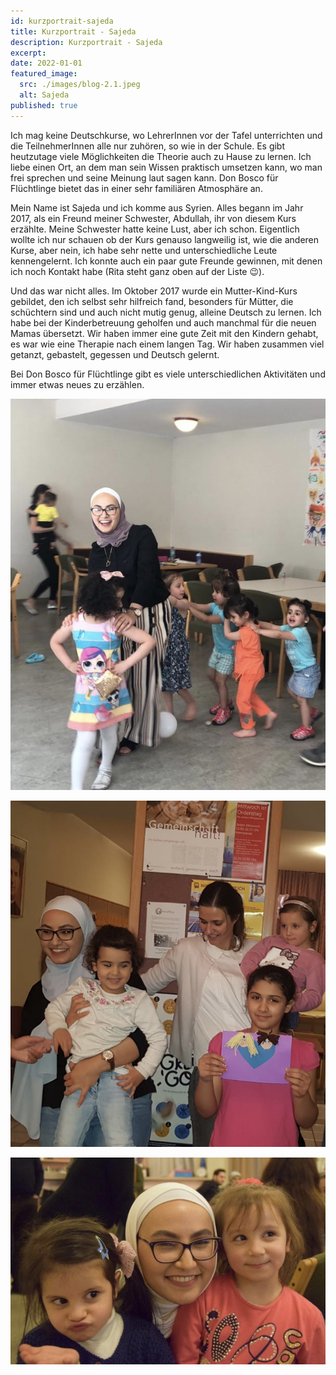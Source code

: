 ```yaml
---
id: kurzportrait-sajeda
title: Kurzportrait - Sajeda
description: Kurzportrait - Sajeda
excerpt:
date: 2022-01-01
featured_image:
  src: ./images/blog-2.1.jpeg
  alt: Sajeda
published: true
---
```


Ich mag keine Deutschkurse, wo LehrerInnen vor der Tafel unterrichten und die TeilnehmerInnen alle nur zuhören, so wie in der Schule. Es gibt heutzutage viele Möglichkeiten die Theorie auch zu Hause zu lernen. Ich liebe einen Ort, an dem man sein Wissen praktisch umsetzen kann, wo man frei sprechen und seine Meinung laut sagen kann. Don Bosco für Flüchtlinge bietet das in einer sehr familiären Atmosphäre an.

Mein Name ist Sajeda und ich komme aus Syrien. Alles begann im Jahr 2017, als ein Freund meiner Schwester, Abdullah, ihr von diesem Kurs erzählte. Meine Schwester hatte keine Lust, aber ich schon. Eigentlich wollte ich nur schauen ob der Kurs genauso langweilig ist, wie die anderen Kurse, aber nein, ich habe sehr nette und unterschiedliche Leute kennengelernt. Ich konnte auch ein paar gute Freunde gewinnen, mit denen ich noch Kontakt habe (Rita steht ganz oben auf der Liste 😉).

Und das war nicht alles. Im Oktober 2017 wurde ein Mutter-Kind-Kurs gebildet, den ich selbst sehr hilfreich fand, besonders für Mütter, die schüchtern sind und auch nicht mutig genug, alleine Deutsch zu lernen. Ich habe bei der Kinderbetreuung geholfen und auch manchmal für die neuen Mamas übersetzt. Wir haben immer eine gute Zeit mit den Kindern gehabt, es war wie eine Therapie nach einem langen Tag. Wir haben zusammen viel getanzt, gebastelt, gegessen und Deutsch gelernt.

Bei Don Bosco für Flüchtlinge gibt es viele unterschiedlichen Aktivitäten und immer etwas neues zu erzählen.

![Sajeda und Kinder](./images/blog-2.2.jpg)

![Sajeda und Kinder](./images/blog-2.3.jpg)

![Sajeda und Kinder](./images/blog-2.4.jpg)


